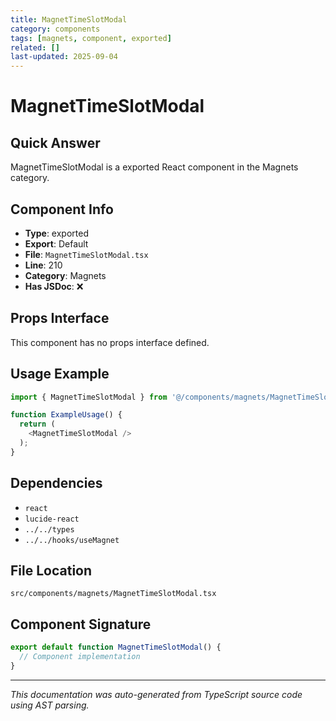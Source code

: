 ```yaml
---
title: MagnetTimeSlotModal
category: components
tags: [magnets, component, exported]
related: []
last-updated: 2025-09-04
---
```


# MagnetTimeSlotModal

## Quick Answer
MagnetTimeSlotModal is a exported React component in the Magnets category.

## Component Info

- **Type**: exported
- **Export**: Default
- **File**: `MagnetTimeSlotModal.tsx`
- **Line**: 210
- **Category**: Magnets
- **Has JSDoc**: ❌

## Props Interface

This component has no props interface defined.

## Usage Example

```typescript
import { MagnetTimeSlotModal } from '@/components/magnets/MagnetTimeSlotModal';

function ExampleUsage() {
  return (
    <MagnetTimeSlotModal />
  );
}
```

## Dependencies


- `react`
- `lucide-react`
- `../../types`
- `../../hooks/useMagnet`


## File Location

`src/components/magnets/MagnetTimeSlotModal.tsx`

## Component Signature

```typescript
export default function MagnetTimeSlotModal() { 
  // Component implementation
}
```

---

*This documentation was auto-generated from TypeScript source code using AST parsing.*
